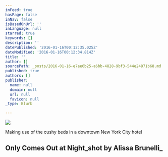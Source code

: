 ```yaml
---
inFeed: true
hasPage: false
inNav: false
isBasedOnUrl: ''
inLanguage: null
starred: true
keywords: []
description: ''
datePublished: '2016-01-16T00:12:35.025Z'
dateModified: '2016-01-16T00:12:34.814Z'
title: ''
author: []
sourcePath: _posts/2016-01-16-e7ae6b25-a6bb-4828-9bf3-544e24871b68.md
published: true
authors: []
publisher:
  name: null
  domain: null
  url: null
  favicon: null
_type: Blurb

---
```

![](https://s3-us-west-2.amazonaws.com/the-grid-img/p/ad4afacaddcb893100726e525b1e38d536b045fc.jpg)

Making use of the cushy beds in a downtown New York City hotel

## Only Comes Out at Night_shot by Alissa Brunelli_